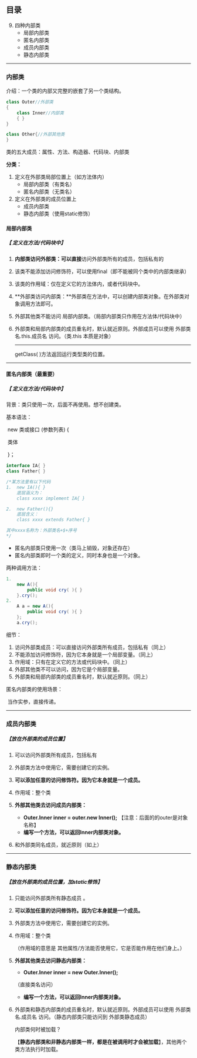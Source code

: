 ## 目录

9. 四种内部类
   - 局部内部类
   - 匿名内部类
   - 成员内部类
   - 静态内部类



---

### 内部类

介绍：一个类的内部又完整的嵌套了另一个类结构。

```java
class Outer//外部类
{   
    class Inner//内部类
    { }
}

class Other{//外部其他类   
}
```

类的五大成员：属性、方法、构造器、代码块、内部类

**分类：**

1. 定义在外部类局部位置上（如方法体内）
   - 局部内部类（有类名）
   - 匿名内部类（无类名）
2. 定义在外部类的成员位置上
   - 成员内部类
   - 静态内部类（使用static修饰）



#### 局部内部类

##### 【 定义在方法/代码块中】

1. **内部类访问外部类：**可以**直接**访问外部类所有的成员，包括私有的
2. 该类不能添加访问修饰符，可以使用final（即不能被同个类中的内部类继承）
3. 该类的作用域：仅在定义它的方法体内，或者代码块中。

4. **外部类访问内部类：**外部类在方法中，可以创建内部类对象。在外部类对象调用方法即可。

5. 外部其他类不能访问 局部内部类。（局部内部类只作用在方法体/代码块中）

6. 外部类和局部内部类的成员重名时，默认就近原则。外部成员可以使用 外部类名.this.成员名 访问。（类.this 本质是对象）

   

   ---

   getClass( )方法返回运行类型类的位置。

---



   #### 匿名内部类（最重要）

 ##### 【 定义在方法/代码块中】

背景：类只使用一次，后面不再使用。想不创建类。

基本语法：

​	new 类或接口 (参数列表) {

​			类体

​		}；

```java
interface IA{ }
class Father{ }

/*某方法里有以下代码
1.	new IA(){ }
	底层涵义为：
    class xxxx implement IA{ }

2.	new Father(){}
	底层含义：
	class xxxx extends Father{ }

其中xxxx名称为：外部类名+$+序号
*/
```

- 匿名内部类只使用一次（类马上销毁，对象还存在）
- 匿名内部类即时一个类的定义，同时本身也是一个对象。

两种调用方法：

```java
1.
    new A(){
    	public void cry( ){ }
	}.cry();
2.
    A a = new A(){
    	public void cry( ){ }
	};
	a.cry();
```



细节：

1. 访问外部类成员：可以直接访问外部类所有成员，包括私有（同上）
2. 不能添加访问修饰符，因为它本身就是一个局部变量。（同上）
3. 作用域：只有在定义它的方法或代码块中。（同上）
4. 外部其他类不可以访问，因为它是个局部变量。
5. 外部类和局部内部类的成员重名时，默认就近原则。（同上）

匿名内部类的使用场景：

​	当作实参，直接传递。



---

### 成员内部类

##### 【放在外部类的成员位置】

1. 可以访问外部类所有成员，包括私有

2. 外部类方法中使用它，需要创建它的实例。

3. **可以添加任意的访问修饰符。因为它本身就是一个成员。**
4. 作用域：整个类
5. **外部其他类去访问成员内部类：**
   - **Outer.Inner inner = outer.new Inner();** 【注意：后面的的outer是对象名称】
   - **编写一个方法，可以返回Inner内部类对象。**

6. 和外部类同名成员，就近原则（如上）



---

### 静态内部类

##### 【放在外部类的成员位置，加static修饰】

1. 只能访问外部类所有静态成员 。

2. **可以添加任意的访问修饰符。因为它本身就是一个成员。**

3. 外部类方法中使用它，需要创建它的实例。

4. 作用域：整个类

   （作用域的意思是 其他属性/方法能否使用它，它是否能作用在他们身上。）

5. **外部其他类去访问静态内部类：**

   - **Outer.Inner inner = new Outer.Inner();**

   （直接类名访问）

   - **编写一个方法，可以返回Inner内部类对象。**

6. 外部类和静态内部类的成员重名时，默认就近原则。外部成员可以使用 外部类名.成员名 访问。（静态内部类只能访问到 外部类静态成员）

   

   
   
   内部类何时被加载？
   
   【**静态内部类和非静态内部类一样，都是在被调用时才会被加载**】，其他两个类方法执行时加载。

